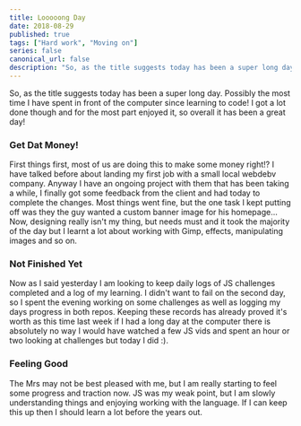 ```yaml
---
title: Looooong Day
date: 2018-08-29
published: true
tags: ["Hard work", "Moving on"]
series: false
canonical_url: false
description: "So, as the title suggests today has been a super long day. Possibly the most time I have spent in front of the computer since learning to code! I got a lot done though and for the most part enjoyed it, so overall it has been a great day!"
---
```


So, as the title suggests today has been a super long day. Possibly the most time I have spent in front of the computer since learning to code! I got a lot done though and for the most part enjoyed it, so overall it has been a great day!

### Get Dat Money!

First things first, most of us are doing this to make some money right!? I have talked before about landing my first job with a small local webdebv company. Anyway I have an ongoing project with them that has been taking a while, I finally got some feedback from the client and had today to complete the changes. Most things went fine, but the one task I kept putting off was they the guy wanted a custom banner image for his homepage... Now, designing really isn't my thing, but needs must and it took the majority of the day but I learnt a lot about working with Gimp, effects, manipulating images and so on.

### Not Finished Yet

Now as I said yesterday I am looking to keep daily logs of JS challenges completed and a log of my learning. I didn't want to fail on the second day, so I spent the evening working on some challenges as well as logging my days progress in both repos. Keeping these records has already proved it's worth as this time last week if I had a long day at the computer there is absolutely no way I would have watched a few JS vids and spent an hour or two looking at challenges but today I did :).

### Feeling Good

The Mrs may not be best pleased with me, but I am really starting to feel some progress and traction now. JS was my weak point, but I am slowly understanding things and enjoying working with the language. If I can keep this up then I should learn a lot before the years out.
